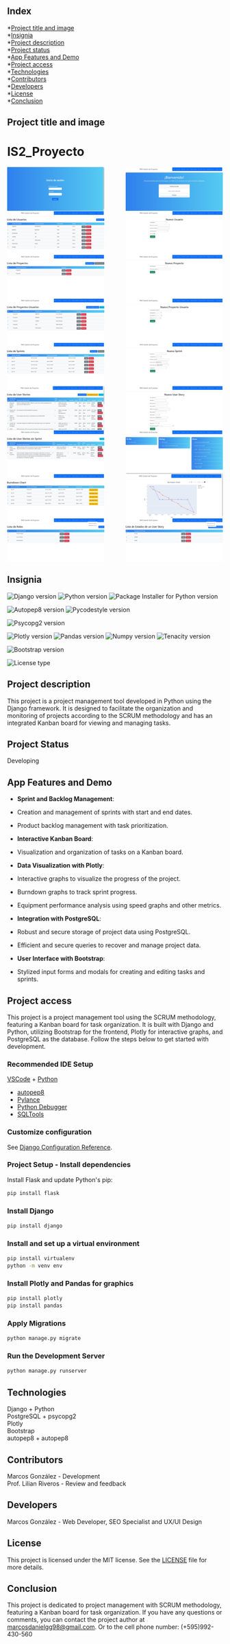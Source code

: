 ## Index
*[Project title and image](#project-title-and-image)\
*[Insignia](#insignia)\
*[Project description](#project-description)\
*[Project status](#project-status)\
*[App Features and Demo](#app-features-and-demo)\
*[Project access](#project-access)\
*[Technologies](#technologies)\
*[Contributors](#contributors)\
*[Developers](#developers)\
*[License](#license)\
*[Conclusion](#conclusion)

## Project title and image
# IS2_Proyecto

<div style="display: flex; flex-wrap: wrap; justify-content: space-between;">
    <img src="./assets/images/readme/1_inicio_de_sesion.jpg" width="45%" />
    <img src="./assets/images/readme/2_inicio.jpg" width="45%" />
    <img src="./assets/images/readme/3_1_usuarios.jpg" width="45%" />
    <img src="./assets/images/readme/3_2_nuevo_usuario.jpg" width="45%" />
    <img src="./assets/images/readme/4_1_1_proyectos.jpg" width="45%" />
    <img src="./assets/images/readme/4_1_2_nuevo_proyecto.jpg" width="45%" />
    <img src="./assets/images/readme/4_2_1_proyectos_usuarios.jpg" width="45%" />
    <img src="./assets/images/readme/4_2_2_nuevo_proyecto_usuario.jpg" width="45%" />
    <img src="./assets/images/readme/5_1_sprint.jpg" width="45%" />
    <img src="./assets/images/readme/5_2_nuevo_sprint.jpg" width="45%" />
    <img src="./assets/images/readme/6_1_user_stories.jpg" width="45%" />
    <img src="./assets/images/readme/6_2_nuevo_user_story.jpg" width="45%" />
    <img src="./assets/images/readme/6_3_use_story_sin_sprint.jpg" width="45%" />
    <img src="./assets/images/readme/7_1_tablero_kanban.jpg" width="45%" />
    <img src="./assets/images/readme/8_1_burndown_chart.jpg" width="45%" />
    <img src="./assets/images/readme/8_2_burndown_chart_graphic.jpg" width="45%" />
    <img src="./assets/images/readme/9_1_configuracion_roles_de_usuarios.jpg" width="45%" />
    <img src="./assets/images/readme/9_2_configuracion_estados_de_un_user_story.jpg" width="45%" />
    <!-- Añadir más imágenes según sea necesario -->
</div>

## Insignia
<!-- Django, Python and PIP -->
![Django version](https://img.shields.io/badge/django-4.2-chartreuse)
![Python version](https://img.shields.io/badge/python-3.10.2-chartreuse)
![Package Installer for Python version](https://img.shields.io/badge/pip-23.1.1-chartreuse)
<!-- Tools PEP 8 – Style Guide for Python Code -->
![Autopep8 version](https://img.shields.io/badge/autopep8-2.0.2-yellow)
![Pycodestyle version](https://img.shields.io/badge/pycodestyle-2.10.0-yellow)
<!-- Python driver for PostgreSQL -->
![Psycopg2 version](https://img.shields.io/badge/psycopg2-2.9.6-aquamarine)
<!-- Data visualization library for Python -->
![Plotly version](https://img.shields.io/badge/plotly-5.14.1-chartreuse)
![Pandas version](https://img.shields.io/badge/pandas-2.0.2-yellow)
![Numpy version](https://img.shields.io/badge/numpy-1.24.3-yellow)
![Tenacity version](https://img.shields.io/badge/tenacity-8.2.2-yellow)
<!-- Bootstrap CDN -->
![Bootstrap version](https://img.shields.io/badge/bootstrap-5.2.3-aquamarine)
<!-- License -->
![License type](https://img.shields.io/badge/license-MIT-green)

## Project description
This project is a project management tool developed in Python using the Django framework. It is designed to facilitate the organization and monitoring of projects according to the SCRUM methodology and has an integrated Kanban board for viewing and managing tasks.

## Project Status
Developing

## App Features and Demo

- **Sprint and Backlog Management**:
 - Creation and management of sprints with start and end dates.
 - Product backlog management with task prioritization.

- **Interactive Kanban Board**:
 - Visualization and organization of tasks on a Kanban board.

- **Data Visualization with Plotly**:
 - Interactive graphs to visualize the progress of the project.
 - Burndown graphs to track sprint progress.
 - Equipment performance analysis using speed graphs and other metrics.

- **Integration with PostgreSQL**:
 - Robust and secure storage of project data using PostgreSQL.
 - Efficient and secure queries to recover and manage project data.

- **User Interface with Bootstrap**:
 - Stylized input forms and modals for creating and editing tasks and sprints.

<!--
- **Notifications and Reminders**:
 - Notification system to alert team members about important changes and upcoming events.
 - Automatic reminders for upcoming tasks and events.

- **User Authentication and Authorization**:
 - User registration and authentication.
 - Role and permission management for different team members (e.g. Product Owner, Scrum Master, Developer).
-->


## Project access

This project is a project management tool using the SCRUM methodology, featuring a Kanban board for task organization. It is built with Django and Python, utilizing Bootstrap for the frontend, Plotly for interactive graphs, and PostgreSQL as the database. Follow the steps below to get started with development.

### Recommended IDE Setup

[VSCode](https://code.visualstudio.com/) + [Python](https://marketplace.visualstudio.com/items?itemName=ms-python.python) 
+ [autopep8](https://marketplace.visualstudio.com/items?itemName=ms-python.autopep8) 
+ [Pylance](https://marketplace.visualstudio.com/items?itemName=ms-python.vscode-pylance) 
+ [Python Debugger](https://marketplace.visualstudio.com/items?itemName=ms-python.debugpy) 
+ [SQLTools](https://marketplace.visualstudio.com/items?itemName=mtxr.sqltools) 

### Customize configuration

See [Django Configuration Reference](https://docs.djangoproject.com/en/stable/topics/settings/).

### Project Setup - Install dependencies
Install Flask and update Python's pip:

```sh
pip install flask
```

### Install Django

```sh
pip install django
```

### Install and set up a virtual environment

```sh
pip install virtualenv
python -m venv env
```

### Install Plotly and Pandas for graphics

```sh
pip install plotly
pip install pandas
```

### Apply Migrations

```sh
python manage.py migrate
```

### Run the Development Server

```sh
python manage.py runserver
```

## Technologies
Django + Python\
PostgreSQL + psycopg2\
Plotly\
Bootstrap\
autopep8 + autopep8

## Contributors
Marcos González - Development\
Prof. Lilian Riveros - Review and feedback

## Developers
<!--Project Manager, Scrum Master, Team Lead, Web Developer, SEO Specialist and UX/UI Design-->
Marcos González - Web Developer, SEO Specialist and UX/UI Design

## License
This project is licensed under the MIT license. See the [LICENSE](LICENSE) file for more details.

## Conclusion
This project is dedicated to project management with SCRUM methodology, featuring a Kanban board for task organization. If you have any questions or comments, you can contact the project author at marcosdanielgg98@gmail.com. Or to the cell phone number: (+595)992-430-560